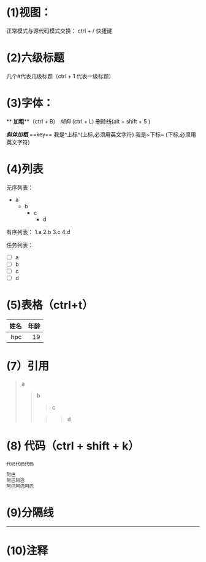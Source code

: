# (1)视图：

正常模式与源代码模式交换： ctrl + / 快捷键

# (2)六级标题 

几个#代表几级标题（ctrl + 1 代表一级标题）

# (3)字体： 

** **加粗****（ctrl + B） 
*倾斜* (ctrl + L)
~~删除线~~(alt  + shift + 5 ) 

***斜体加粗***
==key==
我是^上标^(上标,必须用英文字符)
我是~下标~ (下标,必须用英文字符)

# (4)列表

无序列表：
* a
	* b
		* c
			* d 

有序列表：
1.a
2.b
3.c
4.d

任务列表：

- [ ] a
- [ ] b
- [ ] c
- [ ] d

# (5)表格（ctrl+t）

| 姓名 | 年龄 |
| ---: | ---: |
|  hpc |   19 |

# (7）引用 

> a
> >b
> >>c
> >
> >>>d

# (8) 代码（ctrl + shift + k）

```
代码代码代码
```

```html
阿巴
阿巴阿巴
阿巴阿巴阿巴
```

# (9)分隔线

----------------------------------------------------

# (10)注释
<!--abcd-->
